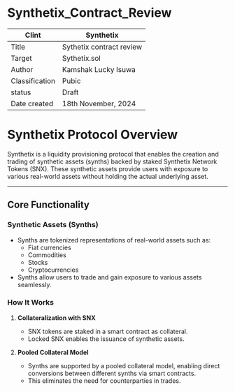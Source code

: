 # Synthetix_Contract_Review

| Clint        | Synthetix  |
|-------------------|-------------|
| Title	             | Sythetix contract review    | 
| Target	            | Sythetix.sol     |    
|  Author       | Kamshak Lucky Isuwa  |
|Classification | Pubic|
|status       | Draft  |
|Date created  |  18th November, 2024|

# Synthetix Protocol Overview

Synthetix is a liquidity provisioning protocol that enables the creation and trading of synthetic assets (synths) backed by staked Synthetix Network Tokens (SNX). These synthetic assets provide users with exposure to various real-world assets without holding the actual underlying asset.

---

## Core Functionality

### Synthetic Assets (Synths)
- Synths are tokenized representations of real-world assets such as:
  - Fiat currencies
  - Commodities
  - Stocks
  - Cryptocurrencies
- Synths allow users to trade and gain exposure to various assets seamlessly.

### How It Works
1. **Collateralization with SNX**  
   - SNX tokens are staked in a smart contract as collateral.  
   - Locked SNX enables the issuance of synthetic assets.  

2. **Pooled Collateral Model**  
   - Synths are supported by a pooled collateral model, enabling direct conversions between different synths via smart contracts.  
   - This eliminates the need for counterparties in trades.  
